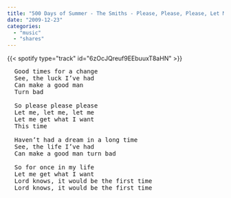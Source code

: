 ```yaml
---
title: "500 Days of Summer - The Smiths - Please, Please, Please, Let Me Get What I Want"
date: "2009-12-23"
categories:
  - "music"
  - "shares"
---
```


{{< spotify type="track" id="6zOcJQreuf9EEbuuxT8aHN" >}}

<pre>
  Good times for a change 
  See, the luck I’ve had 
  Can make a good man 
  Turn bad 

  So please please please 
  Let me, let me, let me 
  Let me get what I want 
  This time 

  Haven’t had a dream in a long time
  See, the life I’ve had 
  Can make a good man turn bad 

  So for once in my life 
  Let me get what I want 
  Lord knows, it would be the first time 
  Lord knows, it would be the first time
</pre>